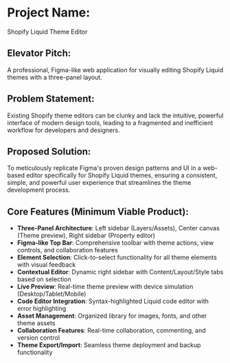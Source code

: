 # Project Name:
Shopify Liquid Theme Editor

## Elevator Pitch:
A professional, Figma-like web application for visually editing Shopify Liquid themes with a three-panel layout.

## Problem Statement:
Existing Shopify theme editors can be clunky and lack the intuitive, powerful interface of modern design tools, leading to a fragmented and inefficient workflow for developers and designers.

## Proposed Solution:
To meticulously replicate Figma's proven design patterns and UI in a web-based editor specifically for Shopify Liquid themes, ensuring a consistent, simple, and powerful user experience that streamlines the theme development process.

## Core Features (Minimum Viable Product):
- **Three-Panel Architecture**: Left sidebar (Layers/Assets), Center canvas (Theme preview), Right sidebar (Property editor)
- **Figma-like Top Bar**: Comprehensive toolbar with theme actions, view controls, and collaboration features
- **Element Selection**: Click-to-select functionality for all theme elements with visual feedback
- **Contextual Editor**: Dynamic right sidebar with Content/Layout/Style tabs based on selection
- **Live Preview**: Real-time theme preview with device simulation (Desktop/Tablet/Mobile)
- **Code Editor Integration**: Syntax-highlighted Liquid code editor with error highlighting
- **Asset Management**: Organized library for images, fonts, and other theme assets
- **Collaboration Features**: Real-time collaboration, commenting, and version control
- **Theme Export/Import**: Seamless theme deployment and backup functionality